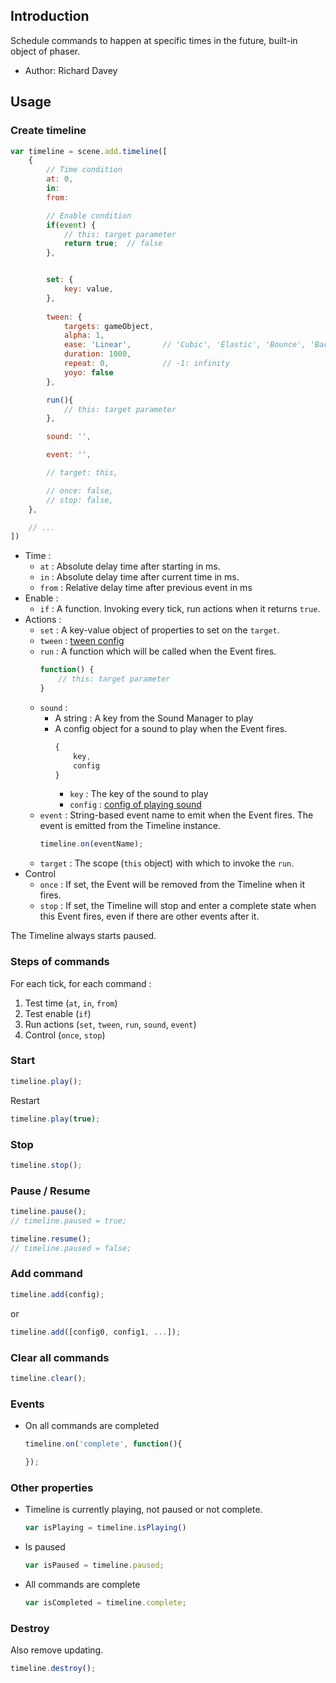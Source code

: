 ## Introduction

Schedule commands to happen at specific times in the future, built-in object of phaser.

- Author: Richard Davey

## Usage

### Create timeline

```javascript
var timeline = scene.add.timeline([    
    {
        // Time condition
        at: 0,
        in:
        from:

        // Enable condition
        if(event) {
            // this: target parameter
            return true;  // false
        },


        set: {
            key: value,
        },
        
        tween: {
            targets: gameObject,
            alpha: 1,
            ease: 'Linear',       // 'Cubic', 'Elastic', 'Bounce', 'Back'
            duration: 1000,
            repeat: 0,            // -1: infinity
            yoyo: false
        },

        run(){ 
            // this: target parameter
        },

        sound: '',

        event: '',

        // target: this,

        // once: false,
        // stop: false,
    },

    // ...
])
```

- Time :
    - `at` : Absolute delay time after starting in ms.
    - `in` : Absolute delay time after current time in ms.
    - `from` : Relative delay time after previous event in ms
- Enable : 
    - `if` : A function. Invoking every tick, run actions when it returns `true`.
- Actions :
    - `set` : A key-value object of properties to set on the `target`.
    - `tween` : [tween config](tween.md#create-tween-task)
    - `run` : A function which will be called when the Event fires.
        ```javascript
        function() {
            // this: target parameter
        }
        ```
    - `sound` : 
        - A string : A key from the Sound Manager to play
        - A config object for a sound to play when the Event fires. 
            ```javascript
            {
                key,
                config
            }
            ```
            - `key` : The key of the sound to play
            - `config` : [config of playing sound](audio.md#configuration_1)
    - `event` : String-based event name to emit when the Event fires. The event is emitted from the Timeline instance.
        ```javascript
        timeline.on(eventName);
        ```
    - `target` : The scope (`this` object) with which to invoke the `run`.
- Control
    - `once` : If set, the Event will be removed from the Timeline when it fires.
    - `stop` : If set, the Timeline will stop and enter a complete state when this Event fires, even if there are other events after it.


The Timeline always starts paused.

### Steps of commands

For each tick, for each command :

1. Test time (`at`, `in`, `from`)
1. Test enable (`if`)
1. Run actions (`set`, `tween`, `run`, `sound`, `event`)
1. Control (`once`, `stop`)

### Start

```javascript
timeline.play();
```

Restart

```javascript
timeline.play(true);
```

### Stop

```javascript
timeline.stop();
```

### Pause / Resume

```javascript
timeline.pause();
// timeline.paused = true;
```

```javascript
timeline.resume();
// timeline.paused = false;
```

### Add command

```javascript
timeline.add(config);
```

or

```javascript
timeline.add([config0, config1, ...]);
```

### Clear all commands

```javascript
timeline.clear();
```

### Events

- On all commands are completed
    ```javascript
    timeline.on('complete', function(){

    });
    ```

### Other properties

- Timeline is currently playing, not paused or not complete.
    ```javascript
    var isPlaying = timeline.isPlaying()
    ```
- Is paused
    ```javascript
    var isPaused = timeline.paused;
    ```
- All commands are complete
    ```javascript
    var isCompleted = timeline.complete;
    ```

### Destroy

Also remove updating.

```javascript
timeline.destroy();
```

